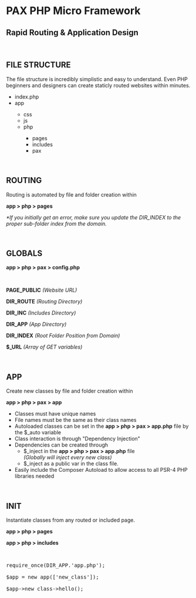 <h1>PAX PHP Micro Framework</h1>
<h2>Rapid Routing & Application Design</h2>
<br />
<h2>FILE STRUCTURE</h2>
<p>The file structure is incredibly simplistic and easy to understand. Even PHP beginners and designers can create staticly routed websites within minutes.</p>

<ul class='files' >
    <li><span class='fi-page'></span> index.php</li>
    <li><span class='fi-folder'></span> app</li>
      <ul><li class='m1'><span class='fi-folder'></span> css</li>
      <li class='m1'><span class='fi-folder'></span> js</li>
      <li class='m1'><span class='fi-folder'></span> php</li>
      <ul><li class='m2'><span class='fi-folder'></span> pages</li>
      <li class='m2'><span class='fi-folder'></span> includes</li>
      <li class='m2'><span class='fi-folder'></span> pax</li></ul></ul>
  </ul>
  <br />
<h2>ROUTING</h2>
<p>Routing is automated by file and folder creation within </p>
<p><strong>app > php > pages</strong></p>
<p><em>*If you initially get an error, make sure you update the DIR_INDEX to the proper sub-folder index from the domain.</em></p>
<br />
<h2>GLOBALS </h2>
<p><strong>app > php > pax > config.php </strong></p>
<br />
<p><strong>PAGE_PUBLIC</strong> <em>(Website URL)</em></p>
<p><strong>DIR_ROUTE</strong> <em>(Routing Directory)</em></p>
<p><strong>DIR_INC</strong> <em>(Includes Directory)</em></p>
<p><strong>DIR_APP</strong> <em>(App Directory)</em></p>
<p><strong>DIR_INDEX</strong> <em>(Root Folder Position from Domain)</em></p>
<p><strong>$_URL</strong> <em>(Array of GET variables)</em></p>
<br />
<h2>APP</h2>
<p>Create new classes by file and folder creation within </p>
<p><strong>app > php > pax > app</strong></p>
<ul>
<li>Classes must have unique names</li>
<li>File names must be the same as their class names</li>
<li>Autoloaded classes can be set in the <strong>app > php > pax > app.php</strong> file by the $_auto variable</li>
<li>Class interaction is through "Dependency Injection"</li>
<li>Dependencies can be created through <ul>
  <li>$_inject in the <strong>app > php > pax > app.php</strong> file <br /><em>(Globally will inject every new class)</em></li>
  <li>$_inject as a public var in the class file.</li></ul></li>
<li>Easily include the Composer Autoload to allow access to all PSR-4 PHP libraries needed</li>
</ul>
</ul>
<br />
<h2>INIT</h2>
<p>Instantiate classes from any routed or included page. </p>
<p><strong>app > php > pages </strong></p>
<p><strong>app > php > includes</strong></p>
<br />
<pre>
require_once(DIR_APP.'app.php');<br />
$app = new app(['new_class']);<br />
$app->new_class->hello();
</pre>
